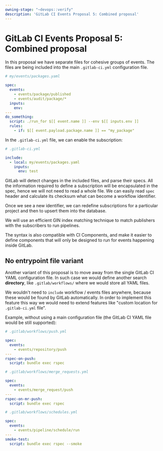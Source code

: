```yaml
---
owning-stage: "~devops::verify"
description: 'GitLab CI Events Proposal 5: Combined proposal'
---
```


# GitLab CI Events Proposal 5: Combined proposal

In this proposal we have separate files for cohesive groups of events. The
files are being included into the main `.gitlab-ci.yml` configuration file.

```yaml
# my/events/packages.yaml

spec:
  events:
    - events/package/published
    - events/audit/package/*
  inputs:
    env:
---
do_something:
  script: ./run_for $[[ event.name ]] --env $[[ inputs.env ]]
  rules:
    - if: $[[ event.payload.package.name ]] == "my_package"
```

In the `.gitlab-ci.yml` file, we can enable the subscription:

```yaml
# .gitlab-ci.yml

include:
  - local: my/events/packages.yaml
    inputs:
      env: test

```

GitLab will detect changes in the included files, and parse their specs. All
the information required to define a subscription will be encapsulated in the
spec, hence we will not need to read a whole file. We can easily read `spec`
header and calculate its checksum what can become a workflow identifier.

Once we see a new identifier, we can redefine subscriptions for a particular
project and then to upsert them into the database.

We will use an efficient GIN index matching technique to match publishers with
the subscribers to run pipelines.

The syntax is also compatible with CI Components, and make it easier to define
components that will only be designed to run for events happening inside
GitLab.

## No entrypoint file variant

Another variant of this proposal is to move away from the single GitLab CI YAML
configuration file. In such case we would define another search **directory**,
like `.gitlab/workflows/` where we would store all YAML files.

We wouldn't need to `include` workflow / events files anywhere, because these
would be found by GitLab automatically. In order to implement this feature this
way we would need to extend features like "custom location for `.gitlab-ci.yml`
file".

Example, without using a main configuration file (the GitLab CI YAML file would
be still supported):

```yaml
# .gitlab/workflows/push.yml

spec:
  events:
    - events/repository/push
---
rspec-on-push:
  script: bundle exec rspec
```

```yaml
# .gitlab/workflows/merge_requests.yml

spec:
  events:
    - events/merge_request/push
---
rspec-on-mr-push:
  script: bundle exec rspec
```

```yaml
# .gitlab/workflows/schedules.yml

spec:
  events:
    - events/pipeline/schedule/run
---
smoke-test:
  script: bundle exec rspec --smoke
```
